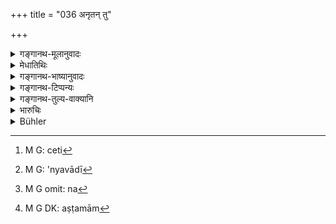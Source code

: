 +++
title = "036 अनृतन् तु"

+++

<details><summary>गङ्गानथ-मूलानुवादः</summary>

But he who speaks falsely shall, be fined the eighth part of his property, or a smaller fraction, on calculation, of that same treasure-trove.—(36)
</details>

<details><summary>मेधातिथिः</summary>

यस् तु मयायं निहितो मत्पूर्वजेन वेति[^१३६] प्रतिज्ञां न साधयति सो ऽसत्यवादी[^१३७] दण्ड्यः । यावत् तस्य वित्तम् अस्ति, ततो ऽष्टमं भागं **तस्यैव वा निधानस्याल्पीयसीं कलां** मात्रां भागम् इत्य् अर्थः । न तु तद् एव द्रव्यं सुवर्णादिकं दापयेत्, किं तु तत्परिमाणम् अन्यद् वा सममूल्यं यया धनमात्रया दण्डितो ऽवसादं न[^१३८] गच्छेद् विनयं वा ग्राह्येत । अनुबन्धादिविशेषापेक्षया पुरुषगुणापेक्षया च विकल्प आश्रयणीयः । आतिशायनिकात् पूर्वदण्डात् स्वल्पो दण्ड इति ज्ञापयति । तेन यस्य बहु वित्तं स्वल्पो निधिः, तत्र निध्यपेक्षां मात्राम् अष्टमांशम्[^१३९] अर्थाधीनां दण्ड्यः । सा ह्य् अल्पीयसी भवति ॥ ८.३६ ॥


[^१३९]:
     M G DK: aṣṭamām


[^१३८]:
     M G omit: na


[^१३७]:
     M G: 'nyavādī


[^१३६]:
     M G: ceti
</details>

<details><summary>गङ्गानथ-भाष्यानुवादः</summary>

But when the man, who has made the statement ‘this treasure was hoarded by me, or by my forefathers,’ fails to prove this,—then being a liar, he should be fined the eighth part of what his own property may be,—or a smaller fraction of that same treasure-trove, it is not necessary that he should he made to pay in the same metal, gold or otherwise, as that which has been found; he may pay in some other metal of equal value to the former; the exact amount of the fine being such as does not ruin the culprit, and yet teaches him a lesson.

The option is based either upon the peculiarity of the attendant circumstances of each case, or the qualities of the person concerned. That this is so is indicated by the fact that the latter punishment is lighter than the former one, which is excessive. Thus then, where the man is possessed of a large property, and the treasure concerned is small, there the fine shall not be in proportion to the latter; in this case the fine shall be in proportion to the man’s property; the former would be too little (to be a deterrent).—(36)
</details>

<details><summary>गङ्गानथ-टिप्पन्यः</summary>

The amount of the fine depends on the circumstances of the case and the virtues of the offender (Medhātithi),—or only on the virtues of the offender (Govindarāja, Kullūka and Rāghavānanda).

The first half of this verse is quoted in *Aparārka* (p. 641);—and the whole verse in *Vivādaratnākara* (p. 642), which adds the following notes:—‘*Alpīyasīm kalām*’ implies that'the fine is to be imposed in such a manner that the entire treasure may not become absorbed,—this being meant for those cases where the exact extent of the entire-property is not known.
</details>

<details><summary>गङ्गानथ-तुल्य-वाक्यानि</summary>

*Agnipurāṇa* (Rājadharma, 222.16).—(Same as Manu.)

*Viṣṇu* (3.64).—‘The man, who falsely claims property hidden by another
as having been hidden by himself, shall he condemned to pay a fine equal in amount to the property falsely claimed by him.’

*Yājñavalkya* (2.35).—(See under 31.)

*Nārada* (Vivādaratnākara, p. 642).—‘If a man recovers his own lost
property, he shall report it to the King; and if he makes good his claim, he shall take it; otherwise he would be suspected.’
</details>

<details><summary>भारुचिः</summary>

यथा धनमात्रया दण्डितो ऽवसादं न गच्छेद्, विनयं [च] ग्राह्येत तावतीम् अर्थमात्रां दापयेत् । पुरुषविशेषापेक्षया च दण्डविकल्प आश्रयितव्यः ॥ ८.३६ ॥
</details>

<details><summary>Bühler</summary>

036	But he who falsely says (so), shall be fined in one-eighth of his property, or, a calculation of (the value of) the treasure having been made, in some smaller portion (of that).
</details>
